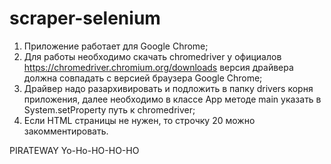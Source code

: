 # scraper-selenium
1. Приложение работает для Google Chrome;
2. Для работы необходимо скачать chromedriver у официалов https://chromedriver.chromium.org/downloads
версия драйвера должна совпадать с версией браузера Google Chrome;
3. Драйвер надо разархивировать и подложить в папку drivers корня приложения, далее необходимо в классе App методе main
указать в  System.setProperty путь к chromedriver;
4. Если HTML страницы не нужен, то строчку 20 можно закомментировать.

PIRATEWAY Yo-Ho-HO-HO-HO
